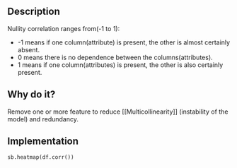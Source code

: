 ## Description

Nullity correlation ranges from(-1 to 1):

- -1 means if one column(attribute) is present, the other is almost certainly absent.
- 0 means there is no dependence between the columns(attributes).
- 1 means if one column(attributes) is present, the other is also certainly present.
## Why do it?

Remove one or more feature to reduce [[Multicollinearity]] (instability of the model) and redundancy.
## Implementation 

`sb.heatmap(df.corr())`


